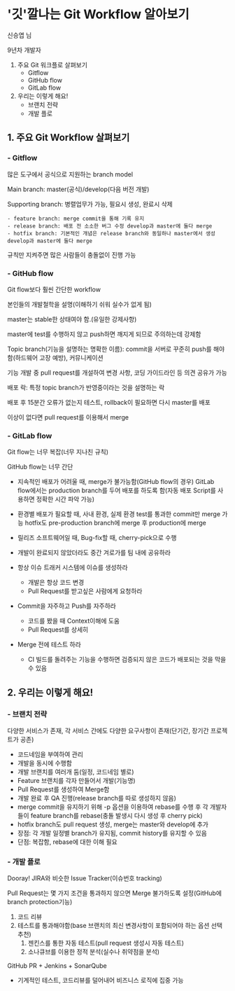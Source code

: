 # '깃'깔나는 Git Workflow 알아보기

신승엽 님

9년차 개발자

1. 주요 Git 워크플로 살펴보기
    - Gitflow
    - GitHub flow
    - GitLab flow
2. 우리는 이렇게 해요!
    - 브랜치 전략
    - 개발 플로

## 1. 주요 Git Workflow 살펴보기

### - Gitflow

많은 도구에서 공식으로 지원하는 branch model

Main branch: master(공식)/develop(다음 버전 개발)

Supporting branch: 병렬업무가 가능, 필요시 생성, 완료시 삭제

	- feature branch: merge commit을 통해 기록 유지
	- release branch: 배포 전 소소한 버그 수정 develop과 master에 둘다 merge
	- hotfix branch: 기본적인 개념은 release branch와 동일하나 master에서 생성 develop과 master에 둘다 merge

규칙만 지켜주면 많은 사람들이 충돌없이 진행 가능

### - GitHub flow

Git flow보다 훨씬 간단한 workflow

본인들의 개발철학을 설명(이해하기 쉬워 실수가 없게 됨)

master는 stable한 상태여야 함.(유일한 강제사항)

master에 test를 수행하지 않고 push하면 깨지게 되므로 주의하는데 강제함

Topic branch(기능을 설명하는 명확한 이름): commit을 서버로 꾸준히 push를 해야함(하드웨어 고장 예방), 커뮤니케이션

기능 개발 중 pull request를 개설하여 변경 사항, 코딩 가이드라인 등 의견 공유가 가능

배포 락: 특정 topic branch가 반영중이라는 것을 설명하는 락

배포 후 15분간 오류가 없는지 테스트, rollback이 필요하면 다시 master를 배포

이상이 없다면 pull request를 이용해서 merge

### - GitLab flow

Git flow는 너무 복잡(너무 지나친 규칙)

GitHub flow는 너무 간단

- 지속적인 배포가 어려울 때, merge가 불가능함(GitHub flow의 경우)
  GitLab flow에서는 production branch를 두어 배포를 하도록 함(자동 배포 Script를 사용하면 정확한 시간 파악 가능)

- 환경별 배포가 필요할 때, 사내 환경, 실제 환경
  test를 통과한 commit만 merge 가능 hotfix도 pre-production branch에 merge 후 production에 merge
- 릴리즈 소프트웨어일 때, Bug-fix할 때, cherry-pick으로 수행
- 개발이 완료되지 않았더라도 중간 겨로가를 팀 내에 공유하라
- 항상 이슈 트래커 시스템에 이슈를 생성하라
  - 개발은 항상 코드 변경
  - Pull Request를 받고싶은 사람에게 요청하라
- Commit을 자주하고 Push를 자주하라
  - 코드를 봤을 때 Context이해에 도움
  - Pull Request를 상세히
- Merge 전에 테스트 하라
  - CI 빌드를 돌려주는 기능을 수행하면 검증되지 않은 코드가 배포되는 것을 막을 수 있음

## 2. 우리는 이렇게 해요!

### - 브랜치 전략

다양한 서비스가 존재, 각 서비스 간에도 다양한 요구사항이 존재(단기간, 장기간 프로젝트가 공존)

- 코드네임을 부여하여 관리
- 개발을 동시에 수행함
- 개발 브랜치를 여러개 둠(일정, 코드네임 별로)
- Feature 브랜치를 각자 만들어서 개발(기능명)
- Pull Request를 생성하여 Merge함
- 개발 완료 후 QA 진행(release branch를 따로 생성하지 않음)
- merge commit을 유지하기 위해 -p 옵션을 이용하여 rebase를 수행 후 각 개발자들이 feature branch를 rebase(충돌 발생시 다시 생성 후 cherry pick)
- hotfix branch도 pull request 생성, merge는 master와 develop에 추가
- 장점: 각 개발 일정별 branch가 유지됨, commit history를 유지할 수 있음
- 단점: 복잡함, rebase에 대한 이해 필요

### - 개발 플로

Dooray! JIRA와 비슷한 Issue Tracker(이슈번호 tracking)

Pull Request는 몇 가지 조건을 통과하지 않으면 Merge 불가하도록 설정(GitHub에 branch protection기능)

1. 코드 리뷰
2. 테스트를 통과해야함(base 브랜치의 최신 변경사항이 포함되어야 하는 옵션 선택 추천)
   1. 젠킨스를 통한 자동 테스트(pull request 생성시 자동 테스트)
   2. 소나큐브를 이용한 정적 분석(실수나 취약점을 분석)

GitHub PR + Jenkins + SonarQube

- 기계적인 테스트, 코드리뷰를 덜어내어 비즈니스 로직에 집중 가능